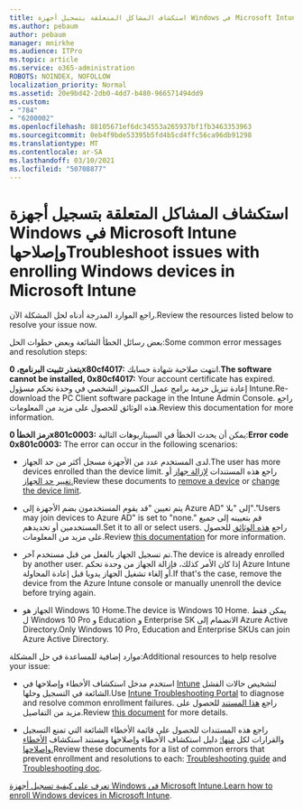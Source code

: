 ```yaml
---
title: استكشاف المشاكل المتعلقة بتسجيل أجهزة Windows في Microsoft Intune وإصلاحها
ms.author: pebaum
author: pebaum
manager: mnirkhe
ms.audience: ITPro
ms.topic: article
ms.service: o365-administration
ROBOTS: NOINDEX, NOFOLLOW
localization_priority: Normal
ms.assetid: 20e9bd42-2db0-4dd7-b480-966571494dd9
ms.custom:
- "784"
- "6200002"
ms.openlocfilehash: 88105671ef6dc34553a265937bf1fb3463353963
ms.sourcegitcommit: 0eb4f9bde53395b5fd4b5cd4ffc56ca96db91298
ms.translationtype: MT
ms.contentlocale: ar-SA
ms.lasthandoff: 03/10/2021
ms.locfileid: "50708877"
---
```

# <a name="troubleshoot-issues-with-enrolling-windows-devices-in-microsoft-intune"></a><span data-ttu-id="e6d13-102">استكشاف المشاكل المتعلقة بتسجيل أجهزة Windows في Microsoft Intune وإصلاحها</span><span class="sxs-lookup"><span data-stu-id="e6d13-102">Troubleshoot issues with enrolling Windows devices in Microsoft Intune</span></span>

<span data-ttu-id="e6d13-103">راجع الموارد المدرجة أدناه لحل المشكلة الآن.</span><span class="sxs-lookup"><span data-stu-id="e6d13-103">Review the resources listed below to resolve your issue now.</span></span>
  
<span data-ttu-id="e6d13-104">بعض رسائل الخطأ الشائعة وبعض خطوات الحل:</span><span class="sxs-lookup"><span data-stu-id="e6d13-104">Some common error messages and resolution steps:</span></span>
  
 <span data-ttu-id="e6d13-105">**يتعذر تثبيت البرنامج، 0x80cf4017:** انتهت صلاحية شهادة حسابك.</span><span class="sxs-lookup"><span data-stu-id="e6d13-105">**The software cannot be installed, 0x80cf4017:** Your account certificate has expired.</span></span> <span data-ttu-id="e6d13-106">إعادة تنزيل حزمة برامج عميل الكمبيوتر الشخصي في وحدة تحكم مسؤول Intune.</span><span class="sxs-lookup"><span data-stu-id="e6d13-106">Re-download the PC Client software package in the Intune Admin Console.</span></span> <span data-ttu-id="e6d13-107">راجع هذه الوثائق للحصول على مزيد من المعلومات.</span><span class="sxs-lookup"><span data-stu-id="e6d13-107">Review this documentation for more information.</span></span>
  
 <span data-ttu-id="e6d13-108">**رمز الخطأ 0x801c0003:** يمكن أن يحدث الخطأ في السيناريوهات التالية:</span><span class="sxs-lookup"><span data-stu-id="e6d13-108">**Error code 0x801c0003:** The error can occur in the following scenarios:</span></span>
  
-  <span data-ttu-id="e6d13-109">لدى المستخدم عدد من الأجهزة مسجل أكثر من حد الجهاز.</span><span class="sxs-lookup"><span data-stu-id="e6d13-109">The user has more devices enrolled than the device limit.</span></span> <span data-ttu-id="e6d13-110">راجع هذه المستندات [لإزالة جهاز](https://docs.microsoft.com/intune/devices-wipe) أو [تغيير حد الجهاز.](https://docs.microsoft.com/intune/enrollment-restrictions-set#set-device-limit-restrictions)</span><span class="sxs-lookup"><span data-stu-id="e6d13-110">Review these documents to [remove a device](https://docs.microsoft.com/intune/devices-wipe) or [change the device limit](https://docs.microsoft.com/intune/enrollment-restrictions-set#set-device-limit-restrictions).</span></span>

-  <span data-ttu-id="e6d13-111">يتم تعيين "قد يقوم المستخدمون بضم الأجهزة إلى Azure AD" إلى "بلا".</span><span class="sxs-lookup"><span data-stu-id="e6d13-111">"Users may join devices to Azure AD" is set to "none."</span></span> <span data-ttu-id="e6d13-112">قم بتعيينه إلى جميع المستخدمين أو تحديدهم.</span><span class="sxs-lookup"><span data-stu-id="e6d13-112">Set it to all or select users.</span></span> <span data-ttu-id="e6d13-113">راجع [هذه الوثائق](https://docs.microsoft.com/azure/active-directory/device-management-azure-portal#configure-device-settings) للحصول على مزيد من المعلومات.</span><span class="sxs-lookup"><span data-stu-id="e6d13-113">Review [this documentation](https://docs.microsoft.com/azure/active-directory/device-management-azure-portal#configure-device-settings) for more information.</span></span>

-  <span data-ttu-id="e6d13-114">تم تسجيل الجهاز بالفعل من قبل مستخدم آخر.</span><span class="sxs-lookup"><span data-stu-id="e6d13-114">The device is already enrolled by another user.</span></span> <span data-ttu-id="e6d13-115">إذا كان الأمر كذلك، فإزالة الجهاز من وحدة تحكم Azure Intune أو إلغاء تشغيل الجهاز يدويا قبل إعادة المحاولة.</span><span class="sxs-lookup"><span data-stu-id="e6d13-115">If that's the case, remove the device from the Azure Intune console or manually unenroll the device before trying again.</span></span>

-  <span data-ttu-id="e6d13-116">الجهاز هو Windows 10 Home.</span><span class="sxs-lookup"><span data-stu-id="e6d13-116">The device is Windows 10 Home.</span></span> <span data-ttu-id="e6d13-117">يمكن فقط ل Windows 10 Pro و Education و Enterprise SK الانضمام إلى Azure Active Directory.</span><span class="sxs-lookup"><span data-stu-id="e6d13-117">Only Windows 10 Pro, Education and Enterprise SKUs can join Azure Active Directory.</span></span>

<span data-ttu-id="e6d13-118">موارد إضافية للمساعدة في حل المشكلة:</span><span class="sxs-lookup"><span data-stu-id="e6d13-118">Additional resources to help resolve your issue:</span></span>
  
-  <span data-ttu-id="e6d13-119">استخدم مدخل استكشاف الأخطاء وإصلاحها في [Intune](https://devicemanagement.microsoft.com/#blade/Microsoft_Intune_DeviceSettings/TroubleshootBlade) لتشخيص حالات الفشل الشائعة في التسجيل وحلها.</span><span class="sxs-lookup"><span data-stu-id="e6d13-119">Use [Intune Troubleshooting Portal](https://devicemanagement.microsoft.com/#blade/Microsoft_Intune_DeviceSettings/TroubleshootBlade) to diagnose and resolve common enrollment failures.</span></span> <span data-ttu-id="e6d13-120">راجع [هذا المستند](https://docs.microsoft.com/intune/help-desk-operators) للحصول على مزيد من التفاصيل.</span><span class="sxs-lookup"><span data-stu-id="e6d13-120">Review [this document](https://docs.microsoft.com/intune/help-desk-operators) for more details.</span></span>

-  <span data-ttu-id="e6d13-121">راجع هذه المستندات للحصول على قائمة الأخطاء الشائعة التي تمنع التسجيل والقرارات لكل [منها:](https://support.microsoft.com/help/4089533/troubleshooting-windows-device-enrollment-problems-in-microsoft-intune) دليل استكشاف الأخطاء وإصلاحها ومستند استكشاف [الأخطاء وإصلاحها.](https://docs.microsoft.com/troubleshoot/mem/intune/troubleshoot-device-enrollment-in-intune)</span><span class="sxs-lookup"><span data-stu-id="e6d13-121">Review these documents for a list of common errors that prevent enrollment and resolutions to each: [Troubleshooting guide](https://support.microsoft.com/help/4089533/troubleshooting-windows-device-enrollment-problems-in-microsoft-intune) and [Troubleshooting doc](https://docs.microsoft.com/troubleshoot/mem/intune/troubleshoot-device-enrollment-in-intune).</span></span>

<span data-ttu-id="e6d13-122">[تعرف على كيفية تسجيل أجهزة Windows في Microsoft Intune.](https://docs.microsoft.com/intune/windows-enroll)</span><span class="sxs-lookup"><span data-stu-id="e6d13-122">[Learn how to enroll Windows devices in Microsoft Intune](https://docs.microsoft.com/intune/windows-enroll).</span></span>
